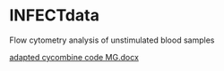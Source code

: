# INFECTdata
Flow cytometry analysis of unstimulated blood samples

[adapted cycombine code MG.docx](https://github.com/glm342u/INFECTdata/files/9739240/adapted.cycombine.code.MG.docx)
